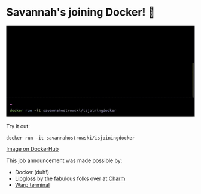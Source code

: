 # Savannah's joining Docker! 🐳

![A job announcement: Savannah is going to Docker as a Staff PM for Docker runtime](Docker.gif)

Try it out:
```docker
docker run -it savannahostrowski/isjoiningdocker
```

[Image on DockerHub](https://hub.docker.com/repository/docker/savannahostrowski/isjoiningdocker/general)

This job announcement was made possible by:
- Docker (duh!)
- [Lipgloss](https://github.com/charmbracelet/lipgloss) by the fabulous folks over at [Charm](https://charm.sh/)
- [Warp terminal](https://www.warp.dev/)
